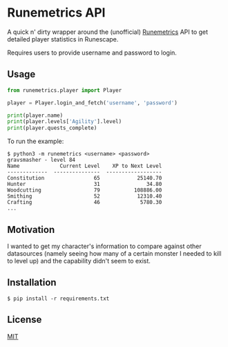 # Runemetrics API

A quick n' dirty wrapper around the (unofficial) [Runemetrics](https://apps.runescape.com/runemetrics/app/welcome) API to get detailed player statistics in Runescape.

Requires users to provide username and password to login.

## Usage

```python
from runemetrics.player import Player

player = Player.login_and_fetch('username', 'password')

print(player.name)
print(player.levels['Agility'].level)
print(player.quests_complete)
```

To run the example:

```
$ python3 -m runemetrics <username> <password>
gravsmasher - level 84
Name             Current Level    XP to Next Level
-------------  ---------------  ------------------
Constitution                65            25140.70
Hunter                      31               34.80
Woodcutting                 79           108886.00
Smithing                    52            12310.40
Crafting                    46             5780.30
...
```

## Motivation

I wanted to get my character's information to compare against other datasources (namely seeing how many of a certain monster I needed to kill to level up) and the capability didn't seem to exist.

## Installation

    $ pip install -r requirements.txt

## License

[MIT](LICENSE)
